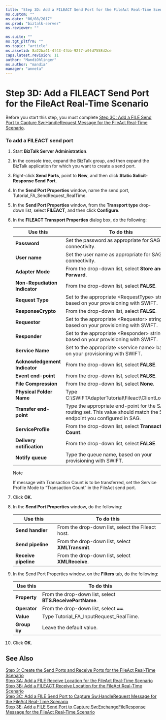 ```yaml
---
title: "Step 3D: Add a FILEACT Send Port for the FileAct Real-Time Scenario | Microsoft Docs"
ms.custom: ""
ms.date: "06/08/2017"
ms.prod: "biztalk-server"
ms.reviewer: ""

ms.suite: ""
ms.tgt_pltfrm: ""
ms.topic: "article"
ms.assetid: 8a22ba41-4f43-4fbb-92f7-a0fd7558d2ce
caps.latest.revision: 11
author: "MandiOhlinger"
ms.author: "mandia"
manager: "anneta"
---
```

# Step 3D: Add a FILEACT Send Port for the FileAct Real-Time Scenario
Before you start this step, you must complete [Step 3C: Add a FILE Send Port to Capture Sw:HandleRequest Message for the FileAct Real-Time Scenario](../../adapters-and-accelerators/fileact-interact/step-3c-add-file-send-port-to-get-sw-handlerequest-message-for-fileact.md).  
  
### To add a FILEACT send port  
  
1.  Start **BizTalk Server Administration**.  
  
2.  In the console tree, expand the BizTalk group, and then expand the BizTalk application for which you want to create a send port.  
  
3.  Right-click **Send Ports**, point to **New**, and then click **Static Solicit-Response Send Port**.  
  
4.  In the **Send Port Properties** window, name the send port, Tutorial_FA_SendRequest_RealTime.  
  
5.  In the **Send Port Properties** window, from the **Transport type** drop-down list, select **FILEACT**, and then click **Configure**.  
  
6.  In the **FILEACT Transport Properties** dialog box, do the following:  
  
    |**Use this**|**To do this**|  
    |------------------|--------------------|  
    |**Password**|Set the password as appropriate for SAG connectivity.|  
    |**User name**|Set the user name as appropriate for SAG connectivity.|  
    |**Adapter Mode**|From the drop-down list, select **Store and Forward**.|  
    |**Non-Repudiation Indicator**|From the drop-down list, select **FALSE**.|  
    |**Request Type**|Set to the appropriate \<RequestType\> string, based on your provisioning with SWIFT.|  
    |**ResponseCrypto**|From the drop-down list, select **FALSE**.|  
    |**Requestor**|Set to the appropriate \<Requestor\> string, based on your provisioning with SWIFT.|  
    |**Responder**|Set to the appropriate \<Responder\> string based on your provisioning with SWIFT.|  
    |**Service Name**|Set to the appropriate \<service name\> based on your provisioning with SWIFT.|  
    |**Acknowledgement Indicator**|From the drop-down list, select **FALSE**.|  
    |**Event end-point**|From the drop-down list, select **FALSE**.|  
    |**File Compression**|From the drop-down list, select **None**.|  
    |**Physical Folder Name**|Type C:\SWIFTAdapterTutorial\Fileact\ClientLocation.|  
    |**Transfer end-point**|Type the appropriate end-point for the SAG routing set. This value should match the SnL endpoint you configured in SAG.|  
    |**ServiceProfile**|From the drop-down list, select **Transaction Count**.|  
    |**Delivery notification**|From the drop-down list, select **FALSE**.|  
    |**Notify queue**|Type the queue name, based on your provisioning with SWIFT.|  
  
    > [!NOTE]
    >  If message with Transaction Count is to be transferred, set the Service Profile Mode to “Transaction Count” in the FileAct send port.  
  
7.  Click **OK**.  
  
8.  In the **Send Port Properties** window, do the following:  
  
    |**Use this**|**To do this**|  
    |------------------|--------------------|  
    |**Send handler**|From the drop-down list, select the Fileact host.|  
    |**Send pipeline**|From the drop-down list, select **XMLTransmit**.|  
    |**Receive pipeline**|From the drop-down list, select **XMLReceive**.|  
  
9. In the Send Port Properties window, on the **Filters** tab, do the following:  
  
    |**Use this**|**To do this**|  
    |------------------|--------------------|  
    |**Property**|From the drop-down list, select **BTS.ReceivePortName**.|  
    |**Operator**|From the drop-down list, select **==**.|  
    |**Value**|Type Tutorial_FA_InputRequest_RealTime.|  
    |**Group by**|Leave the default value.|  
  
10. Click **OK**.  
  
## See Also  
 [Step 3: Create the Send Ports and Receive Ports for the FileAct Real-Time Scenario](../../adapters-and-accelerators/fileact-interact/step-3-create-the-send-ports-and-receive-ports-for-fileact-real-time-scenario.md)   
 [Step 3A: Add a FILE Receive Location for the FileAct Real-Time Scenario](../../adapters-and-accelerators/fileact-interact/step-3a-add-a-file-receive-location-for-the-fileact-real-time-scenario.md)   
 [Step 3B: Add a FILEACT Receive Location for the FileAct Real-Time Scenario](../../adapters-and-accelerators/fileact-interact/step-3b-add-a-fileact-receive-location-for-the-fileact-real-time-scenario.md)   
 [Step 3C: Add a FILE Send Port to Capture Sw:HandleRequest Message for the FileAct Real-Time Scenario](../../adapters-and-accelerators/fileact-interact/step-3c-add-file-send-port-to-get-sw-handlerequest-message-for-fileact.md)   
 [Step 3E: Add a FILE Send Port to Capture Sw:ExchangeFileResponse Message for the FileAct Real-Time Scenario](../../adapters-and-accelerators/fileact-interact/step-3e-add-file-send-port-to-get-sw-exchangefileresponse-message-for-fileact.md)